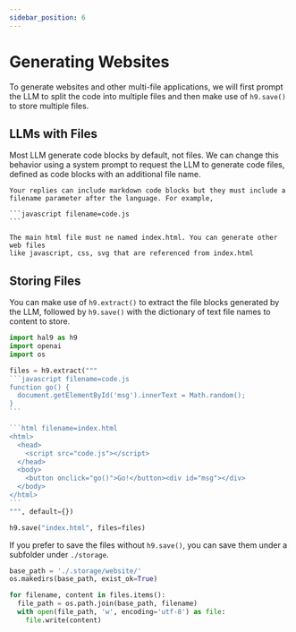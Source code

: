 ```yaml
---
sidebar_position: 6
---
```


# Generating Websites

To generate websites and other multi-file applications, we will first prompt the LLM to split the code into multiple files and then make use of `h9.save()` to store multiple files.

## LLMs with Files

Most LLM generate code blocks by default, not files. We can change this behavior using a system prompt to request the LLM to generate code files, defined as code blocks with an additional file name.

````
Your replies can include markdown code blocks but they must include a
filename parameter after the language. For example,

```javascript filename=code.js
```

The main html file must ne named index.html. You can generate other web files
like javascript, css, svg that are referenced from index.html
````

## Storing Files

You can make use of `h9.extract()` to extract the file blocks generated by the LLM, followed by `h9.save()` with the dictionary of text file names to content to store.

````python
import hal9 as h9
import openai
import os

files = h9.extract("""
```javascript filename=code.js
function go() {
  document.getElementById('msg').innerText = Math.random();
}
```

```html filename=index.html
<html>
  <head>
  	<script src="code.js"></script>
  </head>
  <body>
    <button onclick="go()">Go!</button><div id="msg"></div>
  </body>
</html>
```
""", default={})

h9.save("index.html", files=files)
````

If you prefer to save the files without `h9.save()`, you can save them under a subfolder under `./storage`.

````python
base_path = './.storage/website/'
os.makedirs(base_path, exist_ok=True)

for filename, content in files.items():
  file_path = os.path.join(base_path, filename)
  with open(file_path, 'w', encoding='utf-8') as file:
    file.write(content)
````